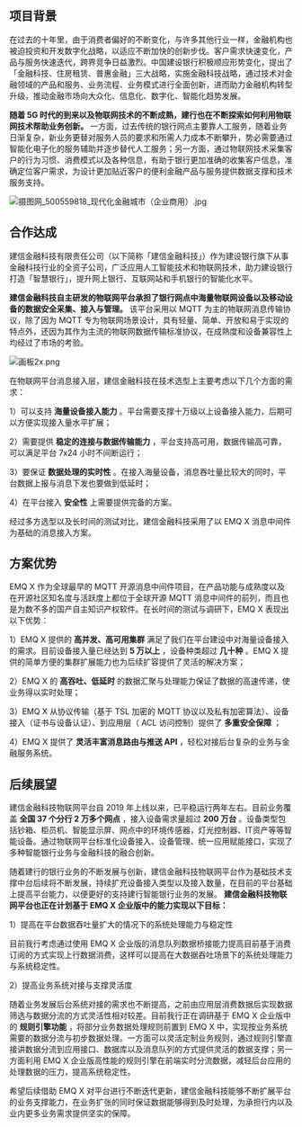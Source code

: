 ## 项目背景

在过去的十年里，由于消费者偏好的不断变化，与许多其他行业一样，金融机构也被迫投资和开发数字化战略，以适应不断加快的创新步伐。客户需求快速变化，产品与服务快速迭代，跨界竞争日益激烈。中国建设银行积极顺应形势变化，提出了「金融科技、住房租赁、普惠金融」三大战略，实施金融科技战略，通过技术对金融领域的产品和服务、业务流程、业务模式进行全面创新，进而助力金融机构转型升级，推动金融市场向大众化、信息化、数字化、智能化趋势发展。

**随着 5G 时代的到来以及物联网技术的不断成熟，建行也在不断探索如何利用物联网技术帮助业务创新。** 一方面，过去传统的银行网点主要靠人工服务，随着业务日渐复杂，新业务更替对服务人员的要求和所需人力成本不断攀升，势必需要通过智能化电子化的服务辅助并逐步替代人工服务；另一方面，通过物联网技术采集客户的行为习惯、消费模式以及各种信息，有助于银行更加准确的收集客户信息，准确定位客户需求，为设计更加贴近客户的便利金融产品与服务提供数据支撑和技术服务支持。

![摄图网_500559818_现代化金融城市（企业商用）.jpg](https://static.emqx.net/images/92695348e84dbc7d84444a5b62322d68.jpg)
 


## 合作达成

建信金融科技有限责任公司（以下简称「建信金融科技」）作为建设银行旗下从事金融科技行业的全资子公司，广泛应用人工智能技术和物联网技术，助力建设银行打造「智慧银行」，提升网上银行、互联网站和手机银行的智能化水平。 

**建信金融科技自主研发的物联网平台承担了银行网点中海量物联网设备以及移动设备的数据安全采集、接入与管理。** 该平台采用以 MQTT 为主的物联网消息传输协议，除了因为 MQTT 专为物联网场景设计，具有轻量、简单、开放和易于实现的特点外，还因为其作为主流的物联网数据传输标准协议，在成熟度和设备兼容性上均经过了市场的考验。

![画板2x.png](https://static.emqx.net/images/cb9e4b267395946143c477be44320f56.png)

在物联网平台消息接入层，建信金融科技在技术选型上主要考虑以下几个方面的需求：

1）可以支持 **海量设备接入能力** 。平台需要支撑十万级以上设备接入能力，后期可以方便实现接入量水平扩展；

2）需要提供 **稳定的连接与数据传输能力** ，平台支持高可用，数据传输高可靠，可以满足平台 7x24 小时不间断运行；

3）要保证 **数据处理的实时性** 。在接入海量设备，消息吞吐量比较大的同时，平台数据上报与消息下发也要做到低延时；

4）在平台接入 **安全性** 上需要提供完备的方案。

经过多方选型以及长时间的测试对比，建信金融科技采用了以 EMQ X 消息中间件为基础的消息接入方案。



## 方案优势

EMQ X 作为全球最早的 MQTT 开源消息中间件项目，在产品功能与成熟度以及在开源社区知名度与活跃度上都位于全球开源 MQTT 消息中间件的前列，而且也是为数不多的国产自主知识产权软件。在长时间的测试与调研下，EMQ X 表现出以下优势：

1）EMQ X 提供的 **高并发、高可用集群** 满足了我们在平台建设中对海量设备接入的需求。目前设备接入量已经达到 **5 万以上** ，设备种类超过 **几十种** 。EMQ X 提供的简单方便的集群扩展能力也为后续扩容提供了灵活的解决方案；

2）EMQ X 的 **高吞吐、低延时** 的数据汇聚与处理能力保证了数据的高速传递，使业务得以实时处理；

3）EMQ X 从协议传输（基于 TSL 加密的 MQTT 协议以及私有加密算法）、设备接入（证书与设备认证）、到应用层（ ACL 访问控制）提供了 **多重安全保障** ；

4）EMQ X 提供了 **灵活丰富消息路由与推送 API** ，轻松对接后台复杂的业务与金融服务系统。



## 后续展望 

建信金融科技物联网平台自 2019 年上线以来，已平稳运行两年左右。目前业务覆盖 **全国 37 个分行 2 万多个网点** ，接入设备需求量超过 **200 万台** 。设备类型包括钞箱、柜员机、智能显示屏、网点中的环境传感器，灯光控制器、IT资产等等智能设备。通过物联网平台标准化设备接入、设备管理、统一应用赋能接口，实现了多种智能银行业务与金融科技的融合创新。

随着建行的银行业务的不断发展与创新，建信金融科技物联网平台作为基础技术支撑中台后续将不断发展，持续扩充设备接入类型以及接入数量，在目前的平台基础上提高平台能力，以便更好的支持建行智能银行业务的发展。 **建信金融科技物联网平台也正在计划基于 EMQ X 企业版中的能力实现以下目标：**  

1）提高在平台数据吞吐量扩大的情况下的系统处理能力与稳定性

目前我行考虑通过使用 EMQ X 企业版的消息队列数据桥接能力提高目前基于消费订阅的方式实现上行数据消费，这样可以提高在大数据吞吐场景下的系统处理能力与系统稳定性。

2）提高业务系统对接与支撑灵活度

随着业务发展后台系统对接的需求也不断提高，之前由应用层消费数据后实现数据筛选与数据分流的方式灵活性相对较差。目前我行正在调研基于 EMQ X 企业版中的 **规则引擎功能** ，将部分业务数据处理规则前置到 EMQ X 中，实现按业务系统需要的数据分流与初步数据处理。一方面可以灵活定制业务规则，通过规则引擎直接讲数据分流到应用接口、数据库以及消息队列的方式提供灵活的数据支撑；另一方面利用 EMQ X 企业版高性能的规则引擎在前端实时分流数据，减轻后台应用的处理数据的压力，提高系统稳定性。



希望后续借助 EMQ X 对平台进行不断迭代更新，建信金融科技能够不断扩展平台的业务支撑能力，在业务扩张的同时保证数据能够得到及时处理，为承担行内以及业内更多业务需求提供坚实的保障。
